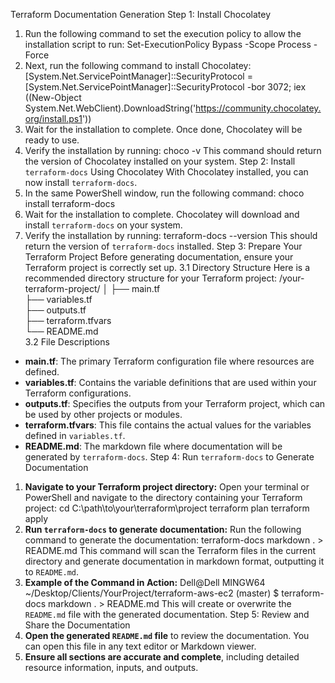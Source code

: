 Terraform Documentation Generation 
Step 1: Install Chocolatey
1. Run the following command to set the execution policy to allow the installation script to run:
Set-ExecutionPolicy Bypass -Scope Process -Force
2. Next, run the following command to install Chocolatey:
[System.Net.ServicePointManager]::SecurityProtocol = [System.Net.ServicePointManager]::SecurityProtocol -bor 3072; iex ((New-Object System.Net.WebClient).DownloadString('https://community.chocolatey.org/install.ps1'))
3. Wait for the installation to complete. Once done, Chocolatey will be ready to use.
4. Verify the installation by running:
choco -v
This command should return the version of Chocolatey installed on your system.
Step 2: Install `terraform-docs` Using Chocolatey
With Chocolatey installed, you can now install `terraform-docs`.
1. In the same PowerShell window, run the following command:
choco install terraform-docs
2. Wait for the installation to complete. Chocolatey will download and install `terraform-docs` on your system.
3. Verify the installation by running:
terraform-docs --version
This should return the version of `terraform-docs` installed.
Step 3: Prepare Your Terraform Project
Before generating documentation, ensure your Terraform project is correctly set up.
3.1 Directory Structure
Here is a recommended directory structure for your Terraform project:
/your-terraform-project/
│
├── main.tf              
├── variables.tf         
├── outputs.tf           
├── terraform.tfvars     
└── README.md            
3.2 File Descriptions
- **main.tf**: The primary Terraform configuration file where resources are defined.
- **variables.tf**: Contains the variable definitions that are used within your Terraform configurations.
- **outputs.tf**: Specifies the outputs from your Terraform project, which can be used by other projects or modules.
- **terraform.tfvars**: This file contains the actual values for the variables defined in `variables.tf`.
- **README.md**: The markdown file where documentation will be generated by `terraform-docs`.
Step 4: Run `terraform-docs` to Generate Documentation
1. **Navigate to your Terraform project directory:**
Open your terminal or PowerShell and navigate to the directory containing your Terraform project:
cd C:\path\to\your\terraform\project
terraform plan
terraform apply
2. **Run `terraform-docs` to generate documentation:**
Run the following command to generate the documentation:
terraform-docs markdown . > README.md
This command will scan the Terraform files in the current directory and generate documentation in markdown format, outputting it to `README.md`.
3. **Example of the Command in Action:**
Dell@Dell MINGW64 ~/Desktop/Clients/YourProject/terraform-aws-ec2 (master)
$ terraform-docs markdown . > README.md
This will create or overwrite the `README.md` file with the generated documentation.
Step 5: Review and Share the Documentation
1. **Open the generated `README.md` file** to review the documentation. You can open this file in any text editor or Markdown viewer.
2. **Ensure all sections are accurate and complete**, including detailed resource information, inputs, and outputs.

